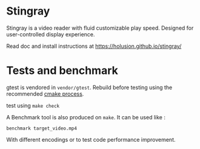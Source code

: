 # Stingray

Stingray is a video reader with fluid customizable play speed. Designed for user-controlled display experience.


Read doc and install instructions at https://holusion.github.io/stingray/



# Tests and benchmark

gtest is vendored in `vendor/gtest`. Rebuild before testing using the recommended [cmake process](https://github.com/google/googletest/blob/master/googletest/README.md).

test using `make check`

A Benchmark tool is also produced on `make`. It can be used like :

    benchmark target_video.mp4

With different encodings or to test code performance improvement.
